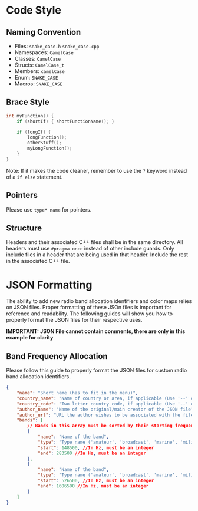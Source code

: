 # Code Style

## Naming Convention

- Files: `snake_case.h` `snake_case.cpp`
- Namespaces: `CamelCase`
- Classes: `CamelCase`
- Structs: `CamelCase_t`
- Members: `camelCase`
- Enum: `SNAKE_CASE`
- Macros: `SNAKE_CASE`

## Brace Style

```c++
int myFunction() {
    if (shortIf) { shortFunctionName(); }

    if (longIf) {
        longFunction();
        otherStuff();
        myLongFunction();
    }
}
```

Note: If it makes the code cleaner, remember to use the `?` keyword instead of a `if else` statement.

## Pointers

Please use `type* name` for pointers.

## Structure

Headers and their associated C++ files shall be in the same directory. All headers must use `#pragma once` instead of other include guards. Only include files in a header that are being used in that header. Include the rest in the associated C++ file.

# JSON Formatting

The ability to add new radio band allocation identifiers and color maps relies on JSON files. Proper formatting of these JSOn files is important for reference and readability. The following guides will show you how to properly format the JSON files for their respective uses.

**IMPORTANT: JSON File cannot contain comments, there are only in this example for clarity**

## Band Frequency Allocation 

Please follow this guide to properly format the JSON files for custom radio band allocation identifiers.

```json
{
    "name": "Short name (has to fit in the menu)",
    "country_name": "Name of country or area, if applicable (Use '--' otherwise)",
    "country_code": "Two letter country code, if applicable (Use '--' otherwise)",
    "author_name": "Name of the original/main creator of the JSON file",
    "author_url": "URL the author wishes to be associated with the file (personal website, GitHub, Twitter, etc)",
    "bands": [ 
        // Bands in this array must be sorted by their starting frequency
        {
            "name": "Name of the band",
            "type": "Type name ('amateur', 'broadcast', 'marine', 'military', or any type decalre in config.json)",
            "start": 148500, //In Hz, must be an integer
            "end": 283500 //In Hz, must be an integer
        },
        {
            "name": "Name of the band",
            "type": "Type name ('amateur', 'broadcast', 'marine', 'military', or any type decalre in config.json)",
            "start": 526500, //In Hz, must be an integer
            "end": 1606500 //In Hz, must be an integer
        }    
    ]
}
```